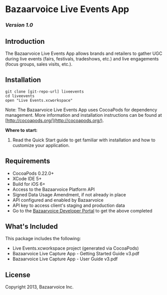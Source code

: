 # Bazaarvoice Live Events App
### *Version 1.0*

## Introduction
The Bazaarvoice Live Events App allows brands and retailers to gather UGC during live events (fairs, festivals, tradeshows, etc.) and live engagements (focus groups, sales visits, etc.).

## Installation
```
git clone [git-repo-url] liveevents
cd liveevents
open "Live Events.xcworkspace"
```

Note: The Bazaarvoice Live Events App uses CocoaPods for dependency management.  More information and installation instructions can be found at [http://cocoapods.org/](http://cocoapods.org/).

**Where to start:**
 1. Read the Quick Start guide to get familiar with installation and how to customize your application.
 
## Requirements
* CocoaPods 0.22.0+
* XCode IDE 5+
* Build for iOS 6+
* Access to the Bazaarvoice Platform API
 * Signed Data Usage Amendment, if not already in place
 * API configured and enabled by Bazaarvoice
 * API key to access client's staging and production data
 * Go to the [Bazaarvoice Developer Portal](http://developer.bazaarvoice.com) to get the above completed

## What's Included
This package includes the following:

* Live Events.xcworkspace project (generated via CocoaPods)
* Bazaarvoice Live Capture App - Getting Started Guide v3.pdf
* Bazaarvoice Live Capture App - User Guide v3.pdf

## License
Copyright 2013, Bazaarvoice Inc.
